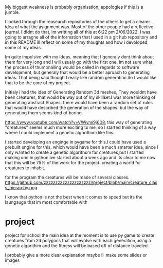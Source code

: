 
My biggest weakness is probably organisation, appologies if this is a jumble.

I looked through the reasearch repositories of the others to get a clearer idea of what the asignment was.
Most of the other people had a reflective journal. I didnt do that, Im writting all of this at 6:22 pm 2/09/2022.
I was going to arragne all of the information that I used in a git hub repository and in this README ill reflect on some of my thoughts and 
how i devoloped some of my ideas.


Im quite impulsive with my ideas, meaning that I generaly dont think about them for very long and I will usualy go with the first one.
im not sure what the process of thumbnailing would be called in regards to software development, but generaly that would be a better aproach to generating ideas.
That being said though I really like random generation So I would like that to be the core of my project.

Initialy i had the idea of Generating Random 3d meshes, They wouldnt have been creatures, that would be way out of my skillset.I was more thinking of generating
abstract Shapes.  there would have been a random set of rules that would have described the generation of the shapes. but the way of generating them seems kind of boring.

https://www.youtube.com/watch?v=VWivmi9j608, this way of generating "creatures" seems much more exciting to me, so I started thinking of a way where I could implement a genetic algorithom like this.

I started developing an enginge in pygame for this.I could have used a prebuilt engine for this, which would have been a much smarter idea, since I only wanted to create a genetic algorithom for creatures,but I started making one in python ive started about a week ago and its clear to me now that this will be 75% of the work for the project. creating a world for creatures to inhabit.

for the program the creatures will be made of several classes.
https://github.com/zzzzzzzzzzzzzzzzzzzzl/project/blob/main/creature_class_hierarchy.png


I know that python is not the best when it comes to speed but its the laungauge that im most comfortable with 






# project
project for school
the main idea at the moment is to use py game to 
create creatures from 2d polygons that will evolve with each generation,using a genetic algorithim 
and the fitness will be based off of distance traveled.

i probably give a more clear explanation maybe ill make some slides or images



